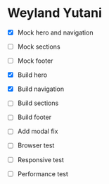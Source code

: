 # Weyland Yutani

- [X] Mock hero and navigation
- [ ] Mock sections
- [ ] Mock footer

- [X] Build hero
- [X] Build navigation
- [ ] Build sections
- [ ] Build footer

- [ ] Add modal fix

- [ ] Browser test
- [ ] Responsive test
- [ ] Performance test
